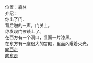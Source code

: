 位置：森林  
介绍：  
你出了门，  
背后啪的一声，门关上。  
你发现门被锁上了。  
在西方有一个洞口，里面一片漆黑。  
在东方有一座很大的宫殿，里面闪耀着火光。  
[向西走](room_12.md)  
[向东走](room_11.md)  
